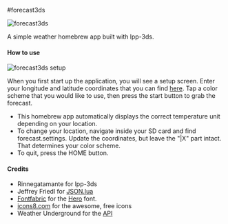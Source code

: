 #forecast3ds

![forecast3ds](https://github.com/sereneblue/forecast3ds/raw/master/forecast3ds.gif)

A simple weather homebrew app built with lpp-3ds.

#### How to use

![forecast3ds setup](https://github.com/sereneblue/forecast3ds/raw/master/setup.bmp)

When you first start up the application, you will see a setup screen. Enter your longitude and latitude coordinates that you can find [here](http://www.latlong.net/). Tap a color scheme that you would like to use, then press the start button to grab the forecast.

* This homebrew app automatically displays the correct temperature unit depending on your location.
* To change your location, navigate inside your SD card and find forecast.settings. Update the coordinates, but leave the "|X" part intact. That determines your color scheme.
* To quit, press the HOME button.

#### Credits

* Rinnegatamante for lpp-3ds
* Jeffrey Friedl for [JSON.lua](http://regex.info/blog/lua/json)
* [Fontfabric](http://www.fontfabric.com/) for the [Hero](http://www.fontfabric.com/hero-free-font/) font.
* [icons8.com](https://icons8.com) for the awesome, free icons
* Weather Underground for the [API](https://www.wunderground.com/weather/api)
